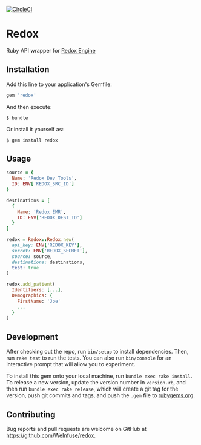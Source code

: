 [![CircleCI](https://circleci.com/gh/WeInfuse/redox.svg?style=svg)](https://circleci.com/gh/WeInfuse/redox)

# Redox
Ruby API wrapper for [Redox Engine](https://www.redoxengine.com)

## Installation

Add this line to your application's Gemfile:

```ruby
gem 'redox'
```

And then execute:

    $ bundle

Or install it yourself as:

    $ gem install redox

## Usage

```ruby
source = {
  Name: 'Redox Dev Tools',
  ID: ENV['REDOX_SRC_ID']
}

destinations = [
  {
    Name: 'Redox EMR',
    ID: ENV['REDOX_DEST_ID']
  }
]

redox = Redox::Redox.new(
  api_key: ENV['REDOX_KEY'],
  secret: ENV['REDOX_SECRET'],
  source: source,
  destinations: destinations,
  test: true
)

redox.add_patient(
  Identifiers: [...],
  Demographics: {
    FirstName: 'Joe'
    ...
  }
)
```

## Development

After checking out the repo, run `bin/setup` to install dependencies. Then, run `rake test` to run the tests. You can also run `bin/console` for an interactive prompt that will allow you to experiment.

To install this gem onto your local machine, run `bundle exec rake install`. To release a new version, update the version number in `version.rb`, and then run `bundle exec rake release`, which will create a git tag for the version, push git commits and tags, and push the `.gem` file to [rubygems.org](https://rubygems.org).

## Contributing

Bug reports and pull requests are welcome on GitHub at https://github.com/WeInfuse/redox.
